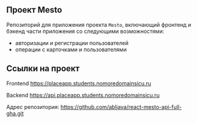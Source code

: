 ## Проект Mesto
Репозиторий для приложения проекта `Mesto`, включающий фронтенд и бэкенд части приложения со следующими возможностями: 
- авторизации и регистрации пользователей
- операции с карточками и пользователями


## Ссылки на проект
Frontend https://placeapp.students.nomoredomainsicu.ru

Backend https://api.placeapp.students.nomoredomainsicu.ru

Адрес репозитория: https://github.com/abljava/react-mesto-api-full-gha.git
